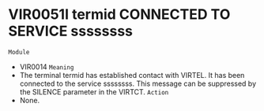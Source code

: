 # VIR0051I termid CONNECTED TO SERVICE ssssssss
`Module`
- VIR0014
`Meaning`
- The terminal termid has established contact with VIRTEL. It has been connected to the service ssssssss. This message can be suppressed by the SILENCE parameter in the VIRTCT.
`Action`
- None.
